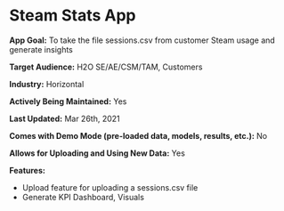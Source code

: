 <h1> Steam Stats App </h1>

**App Goal:** To take the file sessions.csv from customer Steam usage and generate insights

**Target Audience:** H2O SE/AE/CSM/TAM, Customers

**Industry:** Horizontal

**Actively Being Maintained:** Yes

**Last Updated:** Mar 26th, 2021

**Comes with Demo Mode (pre-loaded data, models, results, etc.):** No

**Allows for Uploading and Using New Data:** Yes

**Features:**
* Upload feature for uploading a sessions.csv file
* Generate KPI Dashboard, Visuals
